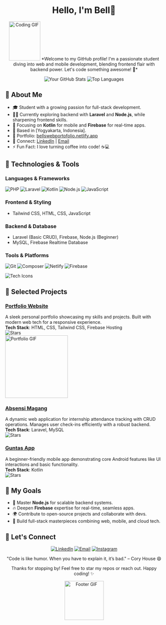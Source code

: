 <div align="center">

# Hello, I'm Bell👋

<img src="https://media.giphy.com/media/3o7btPCcdNniyf0ArS/giphy.gif" width="100" height="125" alt="Coding GIF" />  
*Welcome to my GitHub profile! I'm a passionate student diving into web and mobile development, blending frontend flair with backend power. Let's code something awesome! 🚀*

![Your GitHub Stats](https://github-readme-stats.vercel.app/api?username=Bell1Hazz&show_icons=true&theme=radical&hide_border=true&hide_title=true&count_private=true)
![Top Languages](https://github-readme-stats.vercel.app/api/top-langs/?username=Bell1Hazz&layout=compact&theme=radical&hide_border=true)

</div>

## 💼 About Me
- 🎓 Student with a growing passion for full-stack development.
- 🧑‍💻 Currently exploring backend with **Laravel** and **Node.js**, while sharpening frontend skills.
- 🌱 Focusing on **Kotlin** for mobile and **Firebase** for real-time apps.
- 📍 Based in [Yogyakarta, Indonesia].
- 🔗 Portfolio: [bellswebportofolio.netlify.app](https://bellswebportofolio.netlify.app/)
- 📧 Connect: [LinkedIn](https://linkedin.com/in/your-username) | [Email](mailto:ridhosakti7@gmail.com)
- ⚡ Fun Fact: I love turning coffee into code! ☕💻

## 🔧 Technologies & Tools
### Languages & Frameworks
![PHP](https://img.shields.io/badge/PHP-777BB4?style=for-the-badge&logo=php&logoColor=white)
![Laravel](https://img.shields.io/badge/Laravel-FF2D20?style=for-the-badge&logo=laravel&logoColor=white)
![Kotlin](https://img.shields.io/badge/Kotlin-0095D5?style=for-the-badge&logo=kotlin&logoColor=white)
![Node.js](https://img.shields.io/badge/Node.js-43853D?style=for-the-badge&logo=node.js&logoColor=white)
![JavaScript](https://img.shields.io/badge/JavaScript-F7DF1E?style=for-the-badge&logo=javascript&logoColor=black)

### Frontend & Styling
- Tailwind CSS, HTML, CSS, JavaScript

### Backend & Database
- Laravel (Basic CRUD), Firebase, Node.js (Beginner)
- MySQL, Firebase Realtime Database

### Tools & Platforms
![Git](https://img.shields.io/badge/Git-F05032?style=for-the-badge&logo=git&logoColor=white)
![Composer](https://img.shields.io/badge/Composer-985E6C?style=for-the-badge&logo=composer&logoColor=white)
![Netlify](https://img.shields.io/badge/Netlify-00C7B7?style=for-the-badge&logo=netlify&logoColor=white)
![Firebase](https://img.shields.io/badge/Firebase-FFCA28?style=for-the-badge&logo=firebase&logoColor=black)

![Tech Icons](https://skillicons.dev/icons?i=php,laravel,kotlin,nodejs,tailwind,firebase,mysql,git) <!-- Icons auto-generate from skillicons.dev -->

## 📂 Selected Projects
### [Portfolio Website](https://github.com/Bell1Hazz/portfolio-web)
A sleek personal portfolio showcasing my skills and projects. Built with modern web tech for a responsive experience.  
**Tech Stack**: HTML, CSS, Tailwind CSS, Firebase Hosting  
![Stars](https://img.shields.io/github/stars/Bell1Hazz/portfolio-web?style=social)  
<img src="https://media.giphy.com/media/v1.Y2lkPTc5MGI3NjExeTBqdjF1ZWU5YjBmZDh5OWpwNjd4b2VvcGY4cnI4dnQyYjAyeTR0MyZlcD12MV9naWZzX3NlYXJjaCZjdD1n/gdyYrlp0L2Gc3AHNSh/giphy.gif" width="200" alt="Portfolio GIF" /> <!-- Small GIF for visual appeal -->

### [Absensi Magang](https://github.com/Bell1Hazz/Absensi_magang)
A dynamic web application for internship attendance tracking with CRUD operations. Manages user check-ins efficiently with a robust backend.  
**Tech Stack**: Laravel, MySQL  
![Stars](https://img.shields.io/github/stars/Bell1Hazz/Absensi_magang?style=social)

### [Guntas App](https://github.com/Bell1Hazz/Guntas-app)
A beginner-friendly mobile app demonstrating core Android features like UI interactions and basic functionality.  
**Tech Stack**: Kotlin  
![Stars](https://img.shields.io/github/stars/Bell1Hazz/Guntas-app?style=social)



## 🎯 My Goals
- 🚀 Master **Node.js** for scalable backend systems.
- 🔥 Deepen **Firebase** expertise for real-time, seamless apps.
- 🌍 Contribute to open-source projects and collaborate with devs.
- 💪 Build full-stack masterpieces combining web, mobile, and cloud tech.

## 🤝 Let's Connect
<div align="center">
<p>
  <a href="https://linkedin.com/in/your-username"><img src="https://img.shields.io/badge/LinkedIn-0077B5?style=for-the-badge&logo=linkedin&logoColor=white" alt="LinkedIn"></a>
  <a href="mailto:jasminepey5@gmail.com"><img src="https://img.shields.io/badge/Email-D14836?style=for-the-badge&logo=gmail&logoColor=white" alt="Email"></a>
  <a href="https://www.instagram.com/_hazzz.bellllllll?igsh=ZzMwczJ3dzg3dTRq"><img src="https://img.shields.io/badge/Instagram-E4405F?style=for-the-badge&logo=instagram&logoColor=white" alt="Instagram"></a>
</p>
</div>

<div align="center">
  
"Code is like humor. When you have to explain it, it’s bad." – Cory House 😄  

Thanks for stopping by! Feel free to star my repos or reach out. Happy coding! ✨

<img src="https://media.giphy.com/media/v1.Y2lkPWVjZjA1ZTQ3N2dxbjR2NHNjb3Vvb2F1b2U1cWx1OHFqZmh3MWxteWNxNnZic2VlcCZlcD12MV9naWZzX3NlYXJjaCZjdD1n/3oEduSHDahHHSoBS9y/giphy.gif" width="125" alt="Footer GIF" /> <!-- Small closing GIF -->

</div>
